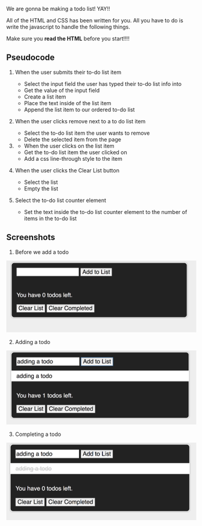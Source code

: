We are gonna be making a todo list! YAY!!

All of the HTML and CSS has been written for you. All you have to do is write the javascript to handle the following things.

Make sure you **read the HTML** before you start!!!!

## Pseudocode
 
1.	When the user submits their to-do list item
	*	Select the input field the user has typed their to-do list info into
	*	Get the value of the input field
	*	Create a list item
	*	Place the text inside of the list item
	*	Append the list item to our ordered to-do list

2.	When the user clicks remove next to a to do list item
	*	Select the to-do list item the user wants to remove
	*	Delete the selected item from the page
	
3.
	*	When the user clicks on the list item
	*	Get the to-do list item the user clicked on
	*	Add a css line-through style to the item
 
4.	When the user clicks the Clear List button
	*	Select the list
	*	Empty the list

5.	Select the to-do list counter element
	*	Set the text inside the to-do list counter element to the number of items in the to-do list

## Screenshots

1. Before we add a todo

![](./assets/start.png)

2. Adding a todo

![](./assets/add-todo.png)

3. Completing a todo

![](./assets/complete-todo.png)